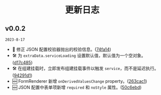 <h1 align='center'> 更新日志 </h1>

## v0.0.2

`2023-8-17`

-   🐞 修正 JSON 配置校验器抛出的校验信息。([74fa14](https://github.com/DTStack/dt-form-renderer/commit/74fa140770d2ed4e24b20b014f333d280d6e5cd6))
-   🛠 为 `extraData.serviceLoading` 设置默认值，默认值为一个空对象。([d17c485](https://github.com/DTStack/dt-form-renderer/commit/d17c4857d2bbcf3f3a05aae01656b871653a81f6))
-   🛠 在组建挂载时，立即发布组建挂载事件以触发 `service`，而不是延迟执行。([94291d1](https://github.com/DTStack/dt-form-renderer/commit/94291d1318990d1739b9e1da39ba4e9f8e43d0db))
-   🆕 FormRenderer 新增 `onDerivedValuesChange` property。([263cac1](https://github.com/DTStack/dt-form-renderer/commit/263cac157711f5a843b5b2724da92889e223dd18))
-   🆕 JSON 配置中表单项新增 `required` 和 `noStyle` 属性。([50c6ebd](https://github.com/DTStack/dt-form-renderer/commit/50c6ebd9f06416580715f41151d2d241180c2b08))

